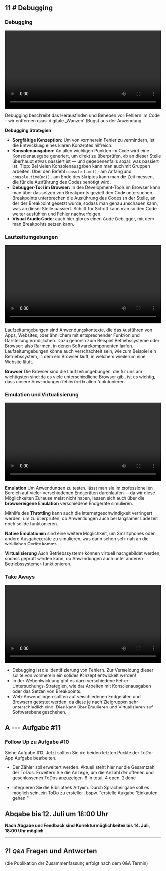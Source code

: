 ## **11 _#_** Debugging

### Debugging
<video controls width="100%"> 
    <source src="https://lehre.gabriel-rausch.de/HFU/EIA1_SoSe20/L11/L11_01_Debugging.mp4" type="video/mp4"> 
    <a href="https://lehre.gabriel-rausch.de/HFU/EIA1_SoSe20/L11/L11_01_Debugging.mp4">Zum Video</a>
</video>

Debugging beschreibt das Herausfinden und Beheben von Fehlern im Code - wir entfernen quasi digitale „Wanzen“ (Bugs) aus der Anwendung.

**Debugging Strategien**
* **Sorgfältige Konzeption:** Um von vornherein Fehler zu vermindern, ist die Entwicklung eines klaren Konzeptes hilfreich.
* **Konsolenausgaben:** An allen wichtigen Punkten im Code wird eine Konsolenausgabe generiert, um direkt zu überprüfen, ob an dieser Stelle überhaupt etwas passiert ist — und gegebenenfalls sogar, was passiert ist. Tipp: Bei vielen Konsolenausgaben kann man auch mit Gruppen arbeiten. Über den Befehl `console.time();` am Anfang und `console.timeEnd();` am Ende des Skriptes kann man die Zeit messen, die für die Ausführung des Codes benötigt wird.
* **Debugger-Tool im Browser:** In den Development-Tools im Browser kann man über das setzen von Breakpoints gezielt den Code untersuchen. Breakpoints unterbrechen die Ausführung des Codes an der Stelle, an der der Breakpoint gesetzt wurde, sodass man genau anschauen kann, was an dieser Stelle passiert. Schritt für Schritt kann man so den Code weiter ausführen und Fehler nachverfolgen.
* **Visual Studio Code:** auch hier gibt es einen Code Debugger, mit dem man Breakpoints setzen kann.


### Laufzeitumgebungen
<video controls width="100%"> 
    <source src="https://lehre.gabriel-rausch.de/HFU/EIA1_SoSe20/L11/L11_02_Laufzeitumgebungen.mp4" type="video/mp4"> 
    <a href="https://lehre.gabriel-rausch.de/HFU/EIA1_SoSe20/L11/L11_02_Laufzeitumgebungen.mp4">Zum Video</a>
</video>

Laufzeitumgebungen sind Anwendungskontexte, die das Ausführen von Apps, Websites, oder ähnlichem mit entsprechender Funktion und Darstellung ermöglichen. Dazu gehören zum Beispiel Betriebssysteme oder Browser: also Rahmen, in denen Softwarekomponenten laufen. <br>
Laufzeitumgebungen könne auch verschachtelt sein, wie zum Beispiel ein Betriebssystem, in dem ein Browser läuft, in welchem wiederum eine Website läuft.

**Browser**
Die Browser sind die Laufzeitumgebungen, die für uns am wichtigsten sind: da es viele unterschiedliche Browser gibt, ist es wichtig, dass unsere Anwendungen fehlerfrei in allen funktionieren.


### Emulation und Virtualisierung

<video controls width="100%"> 
    <source src="https://lehre.gabriel-rausch.de/HFU/EIA1_SoSe20/L11/L11_03_Emulation_und_Virtualisierung.mp4" type="video/mp4"> 
    <a href="https://lehre.gabriel-rausch.de/HFU/EIA1_SoSe20/L11/L11_03_Emulation_und_Virtualisierung.mp4">Zum Video</a>
</video>

**Emulation**
Um Anwendungen zu testen, lässt man sie im professionellen Bereich auf vielen verschiedenen Endgeräten durchlaufen — da wir diese Möglichkeiten Zuhause meist nicht haben, lassen sich auch über die **browsereigene Emulation** verschiedene Endgeräte simulieren. 

Mithilfe des **Throttling** kann auch die Internetgeschwindigkeit verringert werden, um zu überprüfen, ob Anwendungen auch bei langsamer Ladezeit noch solide funktionieren.

**Native Emulationen** sind eine weitere Möglichkeit, um Smartphones oder andere Ausgabegeräte zu simulieren, was dann schon sehr nah an die wirklichen Geräte kommt.

**Virtualisierung**
Auch Betriebssysteme können virtuell nachgebildet werden, sodass geprüft werden kann, ob Anwendungen auch unter anderen Betriebssystemen funktionieren.


### Take Aways
<video controls width="100%"> 
    <source src="https://lehre.gabriel-rausch.de/HFU/EIA1_SoSe20/L11/L11_04_Take_Aways.mp4" type="video/mp4"> 
    <a href="https://lehre.gabriel-rausch.de/HFU/EIA1_SoSe20/L11/L11_04_Take_Aways.mp4">Zum Video</a>
</video>

* Debugging ist die Identifizierung von Fehlern. Zur Vermeidung dieser sollte von vornherein ein solides Konzept entwickelt werden!
* In der Webentwicklung gibt es dann verschiedene Fehler-Untersuchungs-Strategien, wie das Arbeiten mit Konsolenausgaben oder das Setzen von Breakpoints.
* Web-Anwendungen sollten auf verschiedenen Endgeräten und Browsern getestet werden, da diese je nach Zielgruppen sehr unterschiedlich sind. Dies kann über Emulieren und Virtualisieren auf Softwarebene geschehen.


## **A _---_** Aufgabe #11
### Follow Up zu Aufgabe #10

Siehe Aufgabe #10. Jetzt sollten Sie die beiden letzten Punkte der ToDo-App Aufgabe bearbeiten.

- Der Zähler soll erweitert werden. Aktuell steht hier nur die Gesamtzahl der ToDos. Erweitern Sie die Anzeige, um die Anzahl der offenen und geschlossenen ToDos anzuzeigen: 6 in total, 4 open, 2 done

- Integrieren Sie die Bibiliothek Artyom. Durch Spracheingabe soll es möglich sein, ein ToDo zu erstellen, bspw. "erstelle Aufgabe 'Einkaufen gehen'"

## Abgabe bis 12. Juli um 18:00 Uhr
__Nach Abgabe und Feedback sind Korrekturmöglichkeiten bis 14. Juli, 18:00 Uhr möglich__


---


## **?! _<small>Q&A</small>_** Fragen und Antworten
(die Publikation der Zusammenfassung erfolgt nach dem Q&A Termin)
